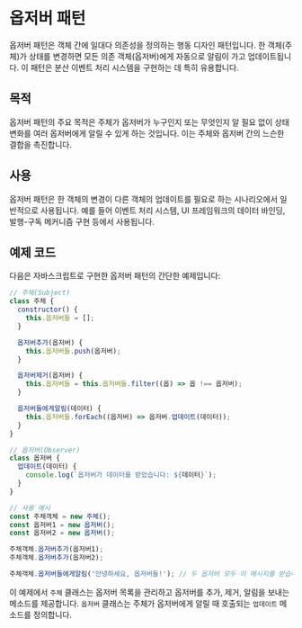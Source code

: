 # 옵저버 패턴

옵저버 패턴은 객체 간에 일대다 의존성을 정의하는 행동 디자인 패턴입니다. 한 객체(주체)가 상태를 변경하면 모든 의존 객체(옵저버)에게 자동으로 알림이 가고 업데이트됩니다. 이 패턴은 분산 이벤트 처리 시스템을 구현하는 데 특히 유용합니다.

## 목적

옵저버 패턴의 주요 목적은 주체가 옵저버가 누구인지 또는 무엇인지 알 필요 없이 상태 변화를 여러 옵저버에게 알릴 수 있게 하는 것입니다. 이는 주체와 옵저버 간의 느슨한 결합을 촉진합니다.

## 사용

옵저버 패턴은 한 객체의 변경이 다른 객체의 업데이트를 필요로 하는 시나리오에서 일반적으로 사용됩니다. 예를 들어 이벤트 처리 시스템, UI 프레임워크의 데이터 바인딩, 발행-구독 메커니즘 구현 등에서 사용됩니다.

## 예제 코드

다음은 자바스크립트로 구현한 옵저버 패턴의 간단한 예제입니다:

```javascript
// 주체(Subject)
class 주체 {
  constructor() {
    this.옵저버들 = [];
  }

  옵저버추가(옵저버) {
    this.옵저버들.push(옵저버);
  }

  옵저버제거(옵저버) {
    this.옵저버들 = this.옵저버들.filter((옵) => 옵 !== 옵저버);
  }

  옵저버들에게알림(데이터) {
    this.옵저버들.forEach((옵저버) => 옵저버.업데이트(데이터));
  }
}

// 옵저버(Observer)
class 옵저버 {
  업데이트(데이터) {
    console.log(`옵저버가 데이터를 받았습니다: ${데이터}`);
  }
}

// 사용 예시
const 주체객체 = new 주체();
const 옵저버1 = new 옵저버();
const 옵저버2 = new 옵저버();

주체객체.옵저버추가(옵저버1);
주체객체.옵저버추가(옵저버2);

주체객체.옵저버들에게알림('안녕하세요, 옵저버들!'); // 두 옵저버 모두 이 메시지를 받습니다
```

이 예제에서 `주체` 클래스는 옵저버 목록을 관리하고 옵저버를 추가, 제거, 알림을 보내는 메소드를 제공합니다. `옵저버` 클래스는 주체가 옵저버에게 알릴 때 호출되는 `업데이트` 메소드를 정의합니다.
